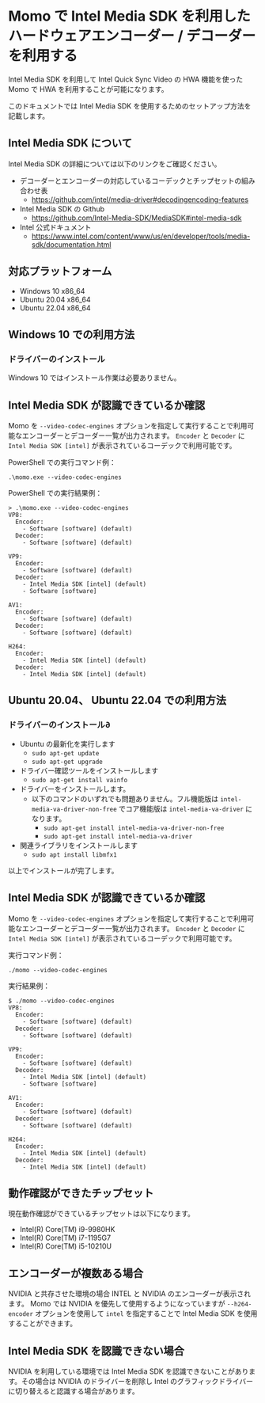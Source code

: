 # Momo で Intel Media SDK を利用したハードウェアエンコーダー / デコーダーを利用する

Intel Media SDK を利用して Intel Quick Sync Video の HWA 機能を使った Momo で HWA を利用することが可能になります。

このドキュメントでは Intel Media SDK を使用するためのセットアップ方法を記載します。

## Intel Media SDK について

Intel Media SDK の詳細については以下のリンクをご確認ください。

- デコーダーとエンコーダーの対応しているコーデックとチップセットの組み合わせ表
    - https://github.com/intel/media-driver#decodingencoding-features
- Intel Media SDK の Github
    - https://github.com/Intel-Media-SDK/MediaSDK#intel-media-sdk
- Intel 公式ドキュメント
    - https://www.intel.com/content/www/us/en/developer/tools/media-sdk/documentation.html

## 対応プラットフォーム

- Windows 10 x86_64
- Ubuntu 20.04 x86_64
- Ubuntu 22.04 x86_64

## Windows 10 での利用方法

### ドライバーのインストール

Windows 10 ではインストール作業は必要ありません。

## Intel Media SDK が認識できているか確認

Momo を `--video-codec-engines` オプションを指定して実行することで利用可能なエンコーダーとデコーダー一覧が出力されます。 `Encoder` と `Decoder` に `Intel Media SDK [intel]` が表示されているコーデックで利用可能です。

PowerShell での実行コマンド例：
```
.\momo.exe --video-codec-engines
```

PowerShell での実行結果例：
```
> .\momo.exe --video-codec-engines
VP8:
  Encoder:
    - Software [software] (default)
  Decoder:
    - Software [software] (default)

VP9:
  Encoder:
    - Software [software] (default)
  Decoder:
    - Intel Media SDK [intel] (default)
    - Software [software]

AV1:
  Encoder:
    - Software [software] (default)
  Decoder:
    - Software [software] (default)

H264:
  Encoder:
    - Intel Media SDK [intel] (default)
  Decoder:
    - Intel Media SDK [intel] (default)
```

## Ubuntu 20.04、 Ubuntu 22.04 での利用方法

### ドライバーのインストール∂

- Ubuntu の最新化を実行します
    - `sudo apt-get update`
    - `sudo apt-get upgrade`
- ドライバー確認ツールをインストールします
    - `sudo apt-get install vainfo`
- ドライバーをインストールします。
    - 以下のコマンドのいずれでも問題ありません。フル機能版は `intel-media-va-driver-non-free` でコア機能版は `intel-media-va-driver` になります。
        - `sudo apt-get install intel-media-va-driver-non-free`
        - `sudo apt-get install intel-media-va-driver`
- 関連ライブラリをインストールします
    - `sudo apt install libmfx1`

以上でインストールが完了します。

## Intel Media SDK が認識できているか確認

Momo を `--video-codec-engines` オプションを指定して実行することで利用可能なエンコーダーとデコーダー一覧が出力されます。 `Encoder` と `Decoder` に `Intel Media SDK [intel]` が表示されているコーデックで利用可能です。

実行コマンド例：
```
./momo --video-codec-engines
```

実行結果例：
```
$ ./momo --video-codec-engines
VP8:
  Encoder:
    - Software [software] (default)
  Decoder:
    - Software [software] (default)

VP9:
  Encoder:
    - Software [software] (default)
  Decoder:
    - Intel Media SDK [intel] (default)
    - Software [software]

AV1:
  Encoder:
    - Software [software] (default)
  Decoder:
    - Software [software] (default)

H264:
  Encoder:
    - Intel Media SDK [intel] (default)
  Decoder:
    - Intel Media SDK [intel] (default)
```

## 動作確認ができたチップセット

現在動作確認ができているチップセットは以下になります。

- Intel(R) Core(TM) i9-9980HK
- Intel(R) Core(TM) i7-1195G7
- Intel(R) Core(TM) i5-10210U

## エンコーダーが複数ある場合

NVIDIA と共存させた環境の場合 INTEL と NVIDIA のエンコーダーが表示されます。
Momo では NVIDIA を優先して使用するようになっていますが `--h264-encoder` オプションを使用して `intel` を指定することで Intel Media SDK を使用することができます。

## Intel Media SDK を認識できない場合

NVIDIA を利用している環境では Intel Media SDK を認識できないことがあります。その場合は NVIDIA のドライバーを削除し Intel のグラフィックドライバーに切り替えると認識する場合があります。